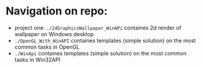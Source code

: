 # Navigation on repo:
- project one: `./2dGraphicsWallpaper_WinAPi` containes 2d render of wallpaper on Windows desktop
- `./OpenGL_With_WinAPI` containes templates (simple solution) on the most common tasks in OpenGL 
- `./WinApi` containes templates (simple solution) on the most common tasks in Win32API
